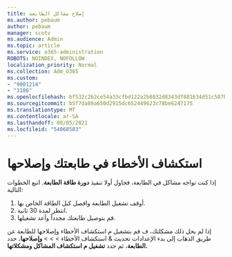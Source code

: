 ```yaml
---
title: إصلاح مشاكل الطابعة
ms.author: pebaum
author: pebaum
manager: scotv
ms.audience: Admin
ms.topic: article
ms.service: o365-administration
ROBOTS: NOINDEX, NOFOLLOW
localization_priority: Normal
ms.collection: Adm_O365
ms.custom:
- "9001214"
- "3186"
ms.openlocfilehash: bf532c2b2ce54a33cfbd122a2b8032d8343df881634d51c507b3c743d7ed1d6c
ms.sourcegitcommit: b5f7da89a650d2915dc652449623c78be6247175
ms.translationtype: MT
ms.contentlocale: ar-SA
ms.lasthandoff: 08/05/2021
ms.locfileid: "54068583"
---
```

# <a name="troubleshoot-your-printer"></a>استكشاف الأخطاء في طابعتك وإصلاحها

إذا كنت تواجه مشاكل في الطابعة، فحاول أولا تنفيذ **دورة طاقة الطابعة**. اتبع الخطوات التالية:

1. أوقف تشغيل الطابعة وافصل كبل الطاقة الخاص بها.
2. انتظر لمدة 30 ثانية.
3. قم بتوصيل طابعتك مجدداً وأعد تشغيلها.

إذا لم يحل ذلك مشكلتك، ف قم بتشغيل م استكشاف الأخطاء وإصلاحها للطابعة عن طريق الذهاب إلى بدء الإعدادات تحديث & استكشاف الأخطاء  >    >    >  **وإصلاحها.** حدد **الطابعة**، ثم حدد **تشغيل م استكشاف المشاكل ومشكلاتها.**